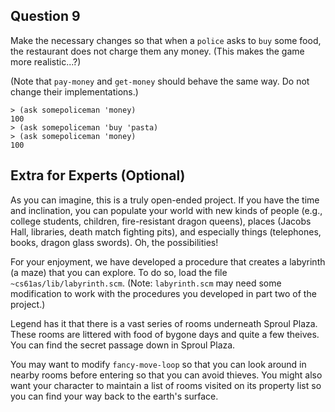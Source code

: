 ## Question 9

Make the necessary changes so that when a `police` asks to `buy` some food, the restaurant does not charge them any money. (This makes the game more realistic...?)

(Note that `pay-money` and `get-money` should behave the same way. Do not change their implementations.)

    
    
    > (ask somepoliceman 'money)
    100
    > (ask somepoliceman 'buy 'pasta)
    > (ask somepoliceman 'money)
    100
    

## Extra for Experts (Optional)

As you can imagine, this is a truly open-ended project. If you have the time and inclination, you can populate your world with new kinds of people (e.g., college students, children, fire-resistant dragon queens), places (Jacobs Hall, libraries, death match fighting pits), and especially things (telephones, books, dragon glass swords). Oh, the possibilities!

For your enjoyment, we have developed a procedure that creates a labyrinth (a maze) that you can explore. To do so, load the file `~cs61as/lib/labyrinth.scm`. (Note: `labyrinth.scm` may need some modification to work with the procedures you developed in part two of the project.)

Legend has it that there is a vast series of rooms underneath Sproul Plaza. These rooms are littered with food of bygone days and quite a few theives. You can find the secret passage down in Sproul Plaza.

You may want to modify `fancy-move-loop` so that you can look around in nearby rooms before entering so that you can avoid thieves. You might also want your character to maintain a list of rooms visited on its property list so you can find your way back to the earth's surface.